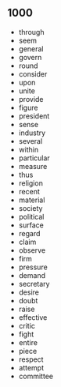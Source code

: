 ## 1000
* through
* seem
* general
* govern
* round
* consider
* upon
* unite
* provide
* figure
* president
* sense
* industry
* several
* within
* particular
* measure
* thus
* religion
* recent
* material
* society
* political
* surface
* regard
* claim
* observe
* firm
* pressure
* demand
* secretary
* desire
* doubt
* raise
* effective
* critic
* fight
* entire
* piece
* respect
* attempt
* committee


